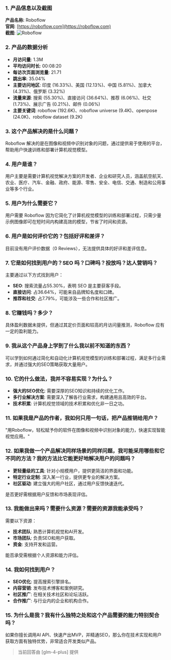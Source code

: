### 1. 产品信息以及截图

**产品名称**: Roboflow  
**官网**: [https://roboflow.com](https://roboflow.com)  
**截图**: ![Roboflow](https://cdn-images.toolify.ai/image/d3b70e1ca9214ee6ed247bd320367a6c.jpeg)

### 2. 产品的数据分析

- **月访问量**: 1.3M
- **平均访问时长**: 00:08:20
- **每访次页面浏览量**: 21.71
- **跳出率**: 35.04%
- **主要访问地区**: 印度 (16.33%)、美国 (12.13%)、中国 (5.81%)、加拿大 (4.31%)、俄罗斯 (3.32%)
- **流量来源**: 搜索 (55.30%)、直接访问 (36.64%)、推荐 (6.06%)、社交 (1.73%)、展示广告 (0.21%)、邮件 (0.06%)
- **主要关键词**: roboflow (192.6K)、roboflow universe (9.4K)、openpose (24.0K)、roboflow dataset (9.2K)

### 3. 这个产品解决的是什么问题？

Roboflow 解决的是在图像和视频中识别对象的问题，通过提供易于使用的平台，帮助用户快速训练和部署计算机视觉模型。

### 4. 用户是谁？

用户主要是需要计算机视觉解决方案的开发者、企业和研究人员，涵盖航空航天、农业、医疗、汽车、金融、政府、能源、零售、安全、电信、交通、制造和公用事业等多个行业。

### 5. 用户为什么需要它？

用户需要 Roboflow 因为它简化了计算机视觉模型的训练和部署过程，只需少量示例图像即可在短时间内构建高效的模型，节省了时间和资源。

### 6. 用户是如何评价它的？包括好评和差评？

目前没有用户评价数据（0 Reviews），无法提供具体的好评和差评信息。

### 7. 它是如何找到用户的？SEO 吗？口碑吗？投放吗？达人营销吗？

主要通过以下方式找到用户：
- **SEO**: 搜索流量占55.30%，表明 SEO 是主要获客手段。
- **直接访问**: 占36.64%，可能来自品牌知名度和口碑。
- **推荐和社交**: 占7.79%，可能涉及一些合作和社区推广。

### 8. 它赚钱吗？多少？

具体盈利数据未提供，但通过其定价页面和较高的月访问量推测，Roboflow 应有一定的盈利能力。

### 9. 我从这个产品身上学到了什么我以前不知道的东西？

可以学到如何通过简化和自动化计算机视觉模型的训练和部署过程，满足多行业需求，并通过强大的SEO策略获取大量用户。

### 10. 它的什么做法，我并不容易实现？为什么？

- **强大的SEO优化**: 需要深厚的SEO知识和持续的优化工作。
- **多行业解决方案**: 需要深入了解各行业需求，构建通用且高效的平台。
- **技术积累**: 计算机视觉领域的技术积累和优化非一日之功。

### 11. 如果我是产品的作者，我如何只用一句话，把产品推销给用户？

"用Roboflow，轻松赋予你的软件在图像和视频中识别对象的能力，快速实现智能视觉应用。"

### 12. 如果我做一个产品解决同样场景的同样问题，我可能采用哪些和它不同的方法？我的方法比它能更好地解决用户的问题吗？

- **更轻量级的工具**: 针对小规模用户，提供更简洁的界面和功能。
- **特定行业定制**: 深入某一行业，提供更专业的解决方案。
- **社区驱动**: 建立强大的用户社区，通过用户反馈快速迭代。

是否更好需根据用户反馈和市场表现评估。

### 13. 我能做出来吗？需要什么资源？需要的资源我能承受吗？

需要以下资源：
- **技术团队**: 熟悉计算机视觉和AI开发。
- **市场团队**: 负责SEO和用户获取。
- **资金**: 支持开发和运营。

能否承受需根据个人资源和能力评估。

### 14. 我如何找到用户？

- **SEO优化**: 提高搜索引擎排名。
- **内容营销**: 发布技术博客和案例研究。
- **社区推广**: 在相关技术社区和论坛活跃。
- **合作推广**: 与行业内的企业和机构合作。

### 15. 为什么是我？我有什么独特之处和这个产品需要的能力特别契合吗？

如果你擅长调用AI API、快速产出MVP，并精通SEO，那么你在技术实现和用户获取方面有独特优势，非常适合开发类似产品。

> 当前回答由 [glm-4-plus] 提供